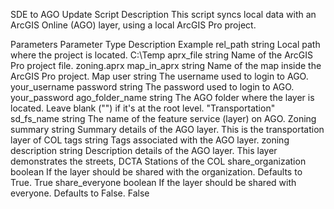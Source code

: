 SDE to AGO Update Script
Description
This script syncs local data with an ArcGIS Online (AGO) layer, using a local ArcGIS Pro project.

Parameters
Parameter	Type	Description	Example
rel_path	string	Local path where the project is located.	C:\Temp
aprx_file	string	Name of the ArcGIS Pro project file.	zoning.aprx
map_in_aprx	string	Name of the map inside the ArcGIS Pro project.	Map
user	string	The username used to login to AGO.	your_username
password	string	The password used to login to AGO.	your_password
ago_folder_name	string	The AGO folder where the layer is located. Leave blank ("") if it's at the root level.	"Transportation"
sd_fs_name	string	The name of the feature service (layer) on AGO.	Zoning
summary	string	Summary details of the AGO layer.	This is the transportation layer of COL
tags	string	Tags associated with the AGO layer.	zoning
description	string	Description details of the AGO layer.	This layer demonstrates the streets, DCTA Stations of the COL
share_organization	boolean	If the layer should be shared with the organization. Defaults to True.	True
share_everyone	boolean	If the layer should be shared with everyone. Defaults to False.	False
